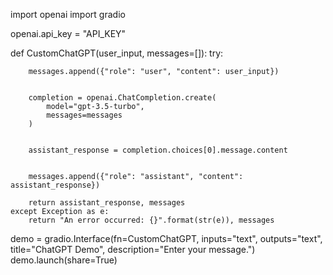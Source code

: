 import openai
import gradio

openai.api_key = "API_KEY"

def CustomChatGPT(user_input, messages=[]):
    try:

        messages.append({"role": "user", "content": user_input})
        

        completion = openai.ChatCompletion.create(
            model="gpt-3.5-turbo",
            messages=messages  
        )
        

        assistant_response = completion.choices[0].message.content
        

        messages.append({"role": "assistant", "content": assistant_response})
        
        return assistant_response, messages
    except Exception as e:
        return "An error occurred: {}".format(str(e)), messages

demo = gradio.Interface(fn=CustomChatGPT, inputs="text", outputs="text", title="ChatGPT Demo", description="Enter your message.")
demo.launch(share=True)
